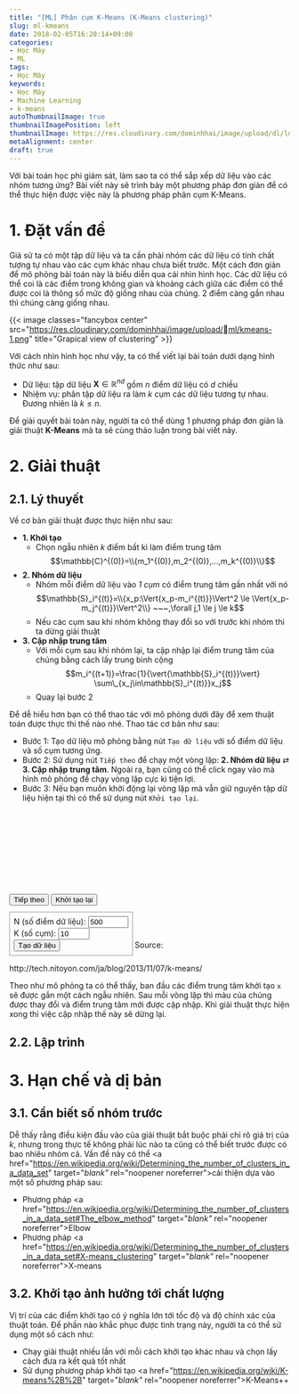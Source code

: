 ```yaml
---
title: "[ML] Phân cụm K-Means (K-Means clustering)"
slug: ml-kmeans
date: 2018-02-05T16:20:14+09:00
categories:
- Học Máy
- ML
tags:
- Học Máy
keywords:
- Học Máy
- Machine Learning
- k-means
autoThumbnailImage: true
thumbnailImagePosition: left
thumbnailImage: https://res.cloudinary.com/dominhhai/image/upload/dl/logo.png
metaAlignment: center
draft: true
---
```

Với bài toán học phi giám sát, làm sao ta có thể sắp xếp dữ liệu vào các nhóm tương ứng? Bài viết này sẽ trình bày một phương pháp đơn giản để có thể thực hiện được việc này là phương pháp phân cụm K-Means.
<!--more-->
<!--toc-->

# 1. Đặt vấn đề
Giả sử ta có một tập dữ liệu và ta cần phải nhóm các dữ liệu có tính chất tượng tự nhau vào các cụm khác nhau chưa biết trước. Một cách đơn giản để mô phỏng bài toán này là biểu diễn qua cái nhìn hình học. Các dữ liệu có thể coi là các điểm trong không gian và khoảng cách giữa các điểm có thể được coi là thông số mức độ giống nhau của chúng. 2 điểm càng gần nhau thì chúng càng giống nhau.

{{< image classes="fancybox center" src="https://res.cloudinary.com/dominhhai/image/upload/ml/kmeans-1.png" title="Grapical view of clustering" >}}

Với cách nhìn hình học như vậy, ta có thể viết lại bài toán dưới dạng hình thức như sau:

* Dữ liệu: tập dữ liệu $\mathbf{X}\in\mathbb{R}^{nd}$ gồm $n$ điểm dữ liệu có $d$ chiều
* Nhiệm vụ: phân tập dữ liệu ra làm $k$ cụm các dữ liệu tương tự nhau. Đương nhiên là $k\le n$.

Để giải quyết bài toàn này, người ta có thể dùng 1 phương pháp đơn giản là giải thuật **K-Means** mà ta sẽ cùng thảo luận trong bài viết này.

# 2. Giải thuật
## 2.1. Lý thuyết
Về cơ bản giải thuật được thực hiện như sau:

* **1. Khởi tạo**
  * Chọn ngẫu nhiên $k$ điểm bất kì làm điểm trung tâm
  $$\mathbb{C}^{(0)}=\\{m_1^{(0)},m_2^{(0)},...,m_k^{(0)}\\}$$
* **2. Nhóm dữ liệu**
  * Nhóm mỗi điểm dữ liệu vào *1 cụm* có điểm trung tâm gần nhất với nó
  $$\mathbb{S}_i^{(t)}=\\{x_p:\Vert{x_p-m_i^{(t)}}\Vert^2 \le \Vert{x_p-m_j^{(t)}}\Vert^2\\} ~~~,\forall j,1 \le j \le k$$
  * Nếu các cụm sau khi nhóm không thay đổi so với trước khi nhóm thì ta dừng giải thuật
* **3. Cập nhập trung tâm**
  * Với mỗi cụm sau khi nhóm lại, ta cập nhập lại điểm trung tâm của chúng bằng cách lấy trung bình cộng
  $$m_i^{(t+1)}=\frac{1}{\vert{\mathbb{S}_i^{(t)}}\vert} \sum\_{x_j\in\mathbb{S}_i^{(t)}}x_j$$
  * Quay lại bước 2

Để dễ hiểu hơn bạn có thể thao tác với mô phỏng dưới đây để xem thuật toán được thực thi thế nào nhé. Thao tác cơ bản như sau:

 * Bước 1: Tạo dữ liệu mô phỏng bằng nút `Tạo dữ liệu` với số điểm dữ liệu và số cụm tương ứng.
 * Bước 2: Sử dụng nút `Tiếp theo` để chạy một vòng lặp: **2. Nhóm dữ liệu** ⇄ **3. Cập nhập trung tâm**. Ngoài ra, bạn cũng có thể click ngay vào mà hình mô phỏng để chạy vòng lặp cực kì tiện lợi.
 * Bước 3: Nếu bạn muốn khởi động lại vòng lặp mà vẫn giữ nguyên tập dữ liệu hiện tại thì có thể sử dụng nút `Khởi tạo lại`.

<div id="kmeans">
  <div>
    <svg></svg>
  </div>
  <div>
    <button id="step" class="btn">Tiếp theo</button>
    <button id="restart" class="btn">Khởi tạo lại</button>
  </div>
  <fieldset style="display: inline; margin: .8em 0 1em 0; border: 1px solid #999; padding: .5em">
    <div>
      <label for="N">N (số điểm dữ liệu):</label>
      <input type="number" id="N" min="2" max="1000" value="500">
    </div>
    <div>
      <label for="K">K (số cụm):</label>
      <input type="number" id="K" min="2" max="50" value="10">
    </div>
    <button id="reset" class="btn">Tạo dữ liệu</button>
  </fieldset>
  <span class="caption">Source: http://tech.nitoyon.com/ja/blog/2013/11/07/k-means/</span>
</div>

Theo như mô phỏng ta có thể thấy, ban đầu các điểm trung tâm khởi tạo `x` sẽ được gắn một cách ngẫu nhiên. Sau mỗi vòng lặp thì màu của chúng được thay đổi và điểm trung tâm mới được cập nhập. Khi giải thuật thực hiện xong thì việc cập nhập thế này sẽ dừng lại.

## 2.2. Lập trình
# 3. Hạn chế và dị bản
## 3.1. Cần biết số nhóm trước
Dễ thấy rằng điều kiện đầu vào của giải thuật bắt buộc phải chỉ rõ giá trị của $k$, nhưng trong thực tế không phải lúc nào ta cũng có thể biết trước được có bao nhiêu nhóm cả. Vấn đề này có thể <a href="https://en.wikipedia.org/wiki/Determining_the_number_of_clusters_in_a_data_set" target="_blank"_ rel="noopener noreferrer">cải thiện</a> dựa vào một số phương pháp sau:

* Phương pháp <a href="https://en.wikipedia.org/wiki/Determining_the_number_of_clusters_in_a_data_set#The_elbow_method" target="_blank"_ rel="noopener noreferrer">Elbow</a>
* Phương pháp <a href="https://en.wikipedia.org/wiki/Determining_the_number_of_clusters_in_a_data_set#X-means_clustering" target="_blank"_ rel="noopener noreferrer">X-means</a>

## 3.2. Khởi tạo ảnh hưởng tới chất lượng
Vị trí của các điểm khởi tạo có ý nghĩa lớn tới tốc độ và độ chính xác của thuật toán. Để phần nào khắc phục được tình trạng này, người ta có thể sử dụng một số cách như:

* Chạy giải thuật nhiều lần với mỗi cách khởi tạo khác nhau và chọn lấy cách đưa ra kết quả tốt nhất
* Sử dụng phương pháp khởi tạo <a href="https://en.wikipedia.org/wiki/K-means%2B%2B" target="_blank"_ rel="noopener noreferrer">K-Means++</a>

<script src="https://d3js.org/d3.v3.min.js"></script>
<script>
  var flag = false;
  var WIDTH = d3.select('#kmeans')[0][0].offsetWidth - 20;
  var HEIGHT = Math.max(300, WIDTH * .7);
  var svg = d3.select('#kmeans svg')
    .attr('width', WIDTH)
    .attr('height', HEIGHT)
    .style('padding', '10px')
    .style('background', '#223344')
    .style('cursor', 'pointer')
    .style('-webkit-user-select', 'none')
    .style('-khtml-user-select', 'none')
    .style('-moz-user-select', 'none')
    .style('-ms-user-select', 'none')
    .style('user-select', 'none')
    .on('click', function() {
      d3.event.preventDefault();
      step();
    });

  d3.selectAll('#kmeans button')
    .style('padding', '.5em .8em');

  d3.selectAll('#kmeans label')
    .style('display', 'inline-block')
    .style('width', '15em');

  var lineg = svg.append('g');
  var dotg = svg.append('g');
  var centerg = svg.append('g');
  d3.select('#step')
    .on('click', function() { step(); draw(); });
  d3.select('#restart')
    .on('click', function() { restart(); draw(); });
  d3.select('#reset')
    .on('click', function() { init(); draw(); });


  var groups = [], dots = [];

  function step() {
    d3.select('#restart').attr('disabled', null);
    if (flag) {
      moveCenter();
      draw();
    } else {
      updateGroups();
      draw();
    }
    flag = !flag;
  }

  function init() {
    d3.select('#restart').attr('disabled', 'disabled');

    var N = parseInt(d3.select('#N')[0][0].value, 10);
    var K = parseInt(d3.select('#K')[0][0].value, 10);
    groups = [];
    for (var i = 0; i < K; i++) {
      var g = {
        dots: [],
        color: 'hsl(' + (i * 360 / K) + ',100%,50%)',
        center: {
          x: Math.random() * WIDTH,
          y: Math.random() * HEIGHT
        },
        init: {
          center: {}
        }
      };
      g.init.center = {
        x: g.center.x,
        y: g.center.y
      };
      groups.push(g);
    }

    dots = [];
    flag = false;
    for (i = 0; i < N; i++) {
      var dot ={
        x: Math.random() * WIDTH,
        y: Math.random() * HEIGHT,
        group: undefined
      };
      dot.init = {
        x: dot.x,
        y: dot.y,
        group: dot.group
      };
      dots.push(dot);
    }
  }

  function restart() {
    flag = false;
    d3.select("#restart").attr("disabled", "disabled");

    groups.forEach(function(g) {
      g.dots = [];
      g.center.x = g.init.center.x;
      g.center.y = g.init.center.y;
    });

    for (var i = 0; i < dots.length; i++) {
      var dot = dots[i];
      dots[i] = {
        x: dot.init.x,
        y: dot.init.y,
        group: undefined,
        init: dot.init
      };
    }
  }


  function draw() {
    var circles = dotg.selectAll('circle')
      .data(dots);
    circles.enter()
      .append('circle');
    circles.exit().remove();
    circles
      .transition()
      .duration(500)
      .attr('cx', function(d) { return d.x; })
      .attr('cy', function(d) { return d.y; })
      .attr('fill', function(d) { return d.group ? d.group.color : '#ffffff'; })
      .attr('r', 5);

    if (dots[0].group) {
      var l = lineg.selectAll('line')
        .data(dots);
      var updateLine = function(lines) {
        lines
          .attr('x1', function(d) { return d.x; })
          .attr('y1', function(d) { return d.y; })
          .attr('x2', function(d) { return d.group.center.x; })
          .attr('y2', function(d) { return d.group.center.y; })
          .attr('stroke', function(d) { return d.group.color; });
      };
      updateLine(l.enter().append('line'));
      updateLine(l.transition().duration(500));
      l.exit().remove();
    } else {
      lineg.selectAll('line').remove();
    }

    var c = centerg.selectAll('path')
      .data(groups);
    var updateCenters = function(centers) {
      centers
        .attr('transform', function(d) { return "translate(" + d.center.x + "," + d.center.y + ") rotate(45)";})
        .attr('fill', function(d,i) { return d.color; })
        .attr('stroke', '#aabbcc');
    };
    c.exit().remove();
    updateCenters(c.enter()
      .append('path')
      .attr('d', d3.svg.symbol().type('cross'))
      .attr('stroke', '#aabbcc'));
    updateCenters(c
      .transition()
      .duration(500));}

  function moveCenter() {
    groups.forEach(function(group, i) {
      if (group.dots.length == 0) return;

      // get center of gravity
      var x = 0, y = 0;
      group.dots.forEach(function(dot) {
        x += dot.x;
        y += dot.y;
      });

      group.center = {
        x: x / group.dots.length,
        y: y / group.dots.length
      };
    });

  }

  function updateGroups() {
    groups.forEach(function(g) { g.dots = []; });
    dots.forEach(function(dot) {
      // find the nearest group
      var min = Infinity;
      var group;
      groups.forEach(function(g) {
        var d = Math.pow(g.center.x - dot.x, 2) + Math.pow(g.center.y - dot.y, 2);
        if (d < min) {
          min = d;
          group = g;
        }
      });

      // update group
      group.dots.push(dot);
      dot.group = group;
    });
  }

  init(); draw();
</script>
